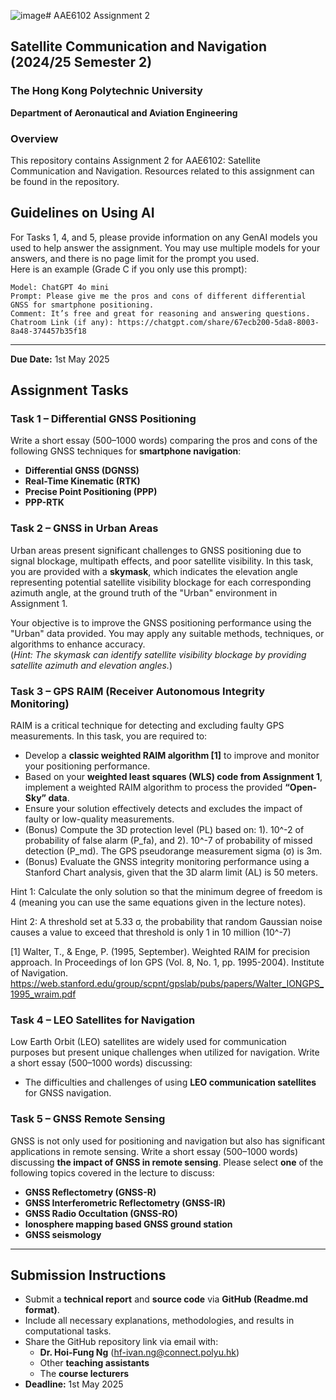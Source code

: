 ![image](https://github.com/user-attachments/assets/31ab6c7e-020a-4b69-b6a2-e6a39aafac23)# AAE6102 Assignment 2

## Satellite Communication and Navigation (2024/25 Semester 2)

### The Hong Kong Polytechnic University  
**Department of Aeronautical and Aviation Engineering**  

### Overview  
This repository contains Assignment 2 for AAE6102: Satellite Communication and Navigation. Resources related to this assignment can be found in the repository.


## Guidelines on Using AI  
For Tasks 1, 4, and 5, please provide information on any GenAI models you used to help answer the assignment. You may use multiple models for your answers, and there is no page limit for the prompt you used.  
Here is an example (Grade C if you only use this prompt):  
```  
Model: ChatGPT 4o mini  
Prompt: Please give me the pros and cons of different differential GNSS for smartphone positioning.  
Comment: It’s free and great for reasoning and answering questions.  
Chatroom Link (if any): https://chatgpt.com/share/67ecb200-5da8-8003-8a48-374457b35f18
```  

---

**Due Date:** 1st May 2025


## Assignment Tasks

### Task 1 – Differential GNSS Positioning  
Write a short essay (500–1000 words) comparing the pros and cons of the following GNSS techniques for **smartphone navigation**:
- **Differential GNSS (DGNSS)**
- **Real-Time Kinematic (RTK)**
- **Precise Point Positioning (PPP)**
- **PPP-RTK**

### Task 2 – GNSS in Urban Areas  
Urban areas present significant challenges to GNSS positioning due to signal blockage, multipath effects, and poor satellite visibility. In this task, you are provided with a **skymask**, which indicates the elevation angle representing potential satellite visibility blockage for each corresponding azimuth angle, at the ground truth of the "Urban" environment in Assignment 1.

Your objective is to improve the GNSS positioning performance using the "Urban" data provided. You may apply any suitable methods, techniques, or algorithms to enhance accuracy.  
(*Hint: The skymask can identify satellite visibility blockage by providing satellite azimuth and elevation angles.*)


### Task 3 – GPS RAIM (Receiver Autonomous Integrity Monitoring)  
RAIM is a critical technique for detecting and excluding faulty GPS measurements. In this task, you are required to:
- Develop a **classic weighted RAIM algorithm [1]** to improve and monitor your positioning performance.
- Based on your **weighted least squares (WLS) code from Assignment 1**, implement a weighted RAIM algorithm to process the provided **“Open-Sky” data**.
- Ensure your solution effectively detects and excludes the impact of faulty or low-quality measurements. 
- (Bonus) Compute the 3D protection level (PL) based on: 1). 10^-2 of probability of false alarm (P_fa), and 2). 10^-7 of probability of missed detection (P_md). The GPS pseudorange measurement sigma (σ) is 3m.
- (Bonus) Evaluate the GNSS integrity monitoring performance using a Stanford Chart analysis, given that the 3D alarm limit (AL) is 50 meters. 

Hint 1: Calculate the only solution so that the minimum degree of freedom is 4 (meaning you can use the same equations given in the lecture notes).

Hint 2:  A threshold set at 5.33 σ, the probability that random Gaussian noise causes a value to exceed that threshold is only 1 in 10 million (10^-7) 

[1] Walter, T., & Enge, P. (1995, September). Weighted RAIM for precision approach. In Proceedings of Ion GPS (Vol. 8, No. 1, pp. 1995-2004). Institute of Navigation. 
https://web.stanford.edu/group/scpnt/gpslab/pubs/papers/Walter_IONGPS_1995_wraim.pdf 

### Task 4 – LEO Satellites for Navigation  
Low Earth Orbit (LEO) satellites are widely used for communication purposes but present unique challenges when utilized for navigation. Write a short essay (500–1000 words) discussing:
- The difficulties and challenges of using **LEO communication satellites** for GNSS navigation. 


### Task 5 – GNSS Remote Sensing  
GNSS is not only used for positioning and navigation but also has significant applications in remote sensing. Write a short essay (500–1000 words) discussing **the impact of GNSS in remote sensing**. Please select **one** of the following topics covered in the lecture to discuss:
- **GNSS Reflectometry (GNSS-R)**
- **GNSS Interferometric Reflectometry (GNSS-IR)**
- **GNSS Radio Occultation (GNSS-RO)**
- **Ionosphere mapping based GNSS ground station**
- **GNSS seismology**


---
## Submission Instructions
- Submit a **technical report** and **source code** via **GitHub (Readme.md format)**.
- Include all necessary explanations, methodologies, and results in computational tasks.
- Share the GitHub repository link via email with:  
  - **Dr. Hoi-Fung Ng** (hf-ivan.ng@connect.polyu.hk)  
  - Other **teaching assistants**  
  - The **course lecturers**  
- **Deadline:** 1st May 2025  

